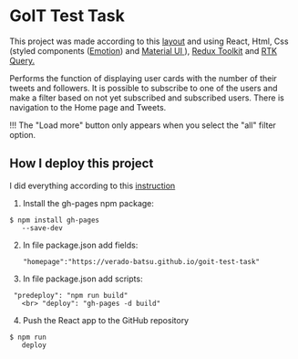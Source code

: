 # GoIT Test Task

This project was made according to this
<a href="https://www.figma.com/file/zun1oP6NmS2Lmgbcj6e1IG/Test?type=design&node-id=7-89&t=1kwI2zuxzKOcnC0s-0">layout</a>
and using React, Html, Css (styled components
(<a href="https://emotion.sh/docs/introduction">Emotion</a>) and
<a href="https://mui.com/">Material UI </a> ),
<a href="https://redux-toolkit.js.org/">Redux Toolkit</a> and
<a href="https://redux-toolkit.js.org/rtk-query/overview">RTK Query.</a>

Performs the function of displaying user cards with the number of their tweets
and followers. It is possible to subscribe to one of the users and make a filter
based on not yet subscribed and subscribed users. There is navigation to the
Home page and Tweets.

!!! The "Load more" button only appears when you select the "all" filter option.

## How I deploy this project

I did everything according to this
<a href="https://github.com/gitname/react-gh-pages">instruction</a>

1. Install the gh-pages npm package: <br>

```shell
$ npm install gh-pages
   --save-dev
```

2. In file package.json add fields: <br>

    ```shell
    "homepage":"https://verado-batsu.github.io/goit-test-task"
    ```

3. In file package.json add scripts: <br>

```shell
 "predeploy": "npm run build"
   <br> "deploy": "gh-pages -d build"
```

4. Push the React app to the GitHub repository <br>

```shell
$ npm run
   deploy
```
